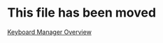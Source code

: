 # This file has been moved

[Keyboard Manager Overview](https://aka.ms/PowerToysOverview_KeyboardManager)
